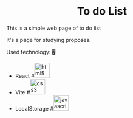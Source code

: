 <h1 align="center">To do List</h1>

This is a simple web page of to do list

It's a page for studying proposes.

Used technology: 🖥

<ul>
    <li>
        React 
        #<img src="" alt="html5" width="40" height="40"/>
    </li>
    <li>
        Vite 
        #<img src="" alt="css3" width="40" height="40"/>
    </li>
    <li>
        LocalStorage 
        #<img src="" alt="javascript" width="40" height="40"/>
    </li>
</ul>
